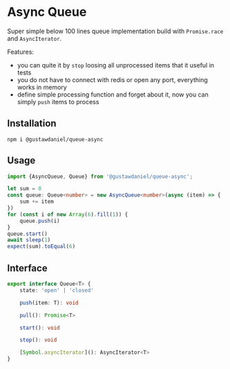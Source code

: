 # Async Queue

Super simple below 100 lines queue implementation build with `Promise.race` and `AsyncIterator`.

Features:
- you can quite it by `stop` loosing all unprocessed items that it useful in tests
- you do not have to connect with redis or open any port, everything works in memory
- define simple processing function and forget about it, now you can simply `push` items to process

## Installation

```
npm i @gustawdaniel/queue-async
```

## Usage

```typescript
import {AsyncQueue, Queue} from '@gustawdaniel/queue-async';

let sum = 0
const queue: Queue<number> = new AsyncQueue<number>(async (item) => {
    sum += item
})
for (const i of new Array(6).fill(1)) {
    queue.push(i)
}
queue.start()
await sleep(1)
expect(sum).toEqual(6)
```

## Interface

```typescript
export interface Queue<T> {
    state: 'open' | 'closed'

    push(item: T): void

    pull(): Promise<T>

    start(): void

    stop(): void

    [Symbol.asyncIterator](): AsyncIterator<T>
}
```
